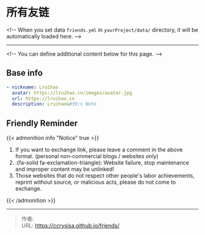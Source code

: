# 所有友链


&lt;!-- When you set data `friends.yml` in `yourProject/data/` directory, it will be automatically loaded here. --&gt;

---

&lt;!-- You can define additional content below for this page. --&gt;

## Base info

```yaml
- nickname: Lruihao
  avatar: https://lruihao.cn/images/avatar.jpg
  url: https://lruihao.cn
  description: Lruihao&#39;s Note
```

## Friendly Reminder

{{&lt; admonition info &#34;Notice&#34; true &gt;}}

1. If you want to exchange link, please leave a comment in the above format. (personal non-commercial blogs / websites only)
2. :(fa-solid fa-exclamation-triangle): Website failure, stop maintenance and improper content may be unlinked!
3. Those websites that do not respect other people&#39;s labor achievements, reprint without source, or malicious acts, please do not come to exchange.

{{&lt; /admonition &gt;}}


---

> 作者:   
> URL: https://ccrysisa.github.io/friends/  

